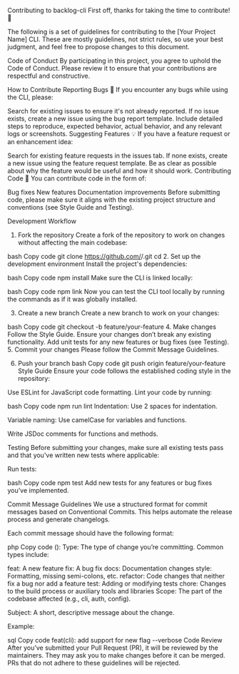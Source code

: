 Contributing to backlog-cli
First off, thanks for taking the time to contribute! 🎉

The following is a set of guidelines for contributing to the [Your Project Name] CLI. These are mostly guidelines, not strict rules, so use your best judgment, and feel free to propose changes to this document.

Code of Conduct
By participating in this project, you agree to uphold the Code of Conduct. Please review it to ensure that your contributions are respectful and constructive.

How to Contribute
Reporting Bugs 🐛
If you encounter any bugs while using the CLI, please:

Search for existing issues to ensure it's not already reported.
If no issue exists, create a new issue using the bug report template. Include detailed steps to reproduce, expected behavior, actual behavior, and any relevant logs or screenshots.
Suggesting Features 💡
If you have a feature request or an enhancement idea:

Search for existing feature requests in the issues tab.
If none exists, create a new issue using the feature request template. Be as clear as possible about why the feature would be useful and how it should work.
Contributing Code 🔨
You can contribute code in the form of:

Bug fixes
New features
Documentation improvements
Before submitting code, please make sure it aligns with the existing project structure and conventions (see Style Guide and Testing).

Development Workflow
1. Fork the repository
Create a fork of the repository to work on changes without affecting the main codebase:

bash
Copy code
git clone https://github.com/<your-username>/<your-repo>.git
cd <your-repo>
2. Set up the development environment
Install the project's dependencies:

bash
Copy code
npm install
Make sure the CLI is linked locally:

bash
Copy code
npm link
Now you can test the CLI tool locally by running the commands as if it was globally installed.

3. Create a new branch
Create a new branch to work on your changes:

bash
Copy code
git checkout -b feature/your-feature
4. Make changes
Follow the Style Guide.
Ensure your changes don’t break any existing functionality.
Add unit tests for any new features or bug fixes (see Testing).
5. Commit your changes
Please follow the Commit Message Guidelines.

6. Push your branch
bash
Copy code
git push origin feature/your-feature
Style Guide
Ensure your code follows the established coding style in the repository:

Use ESLint for JavaScript code formatting. Lint your code by running:

bash
Copy code
npm run lint
Indentation: Use 2 spaces for indentation.

Variable naming: Use camelCase for variables and functions.

Write JSDoc comments for functions and methods.

Testing
Before submitting your changes, make sure all existing tests pass and that you've written new tests where applicable:

Run tests:

bash
Copy code
npm test
Add new tests for any features or bug fixes you’ve implemented.

Commit Message Guidelines
We use a structured format for commit messages based on Conventional Commits. This helps automate the release process and generate changelogs.

Each commit message should have the following format:

php
Copy code
<type>(<scope>): <subject>
Type: The type of change you’re committing. Common types include:

feat: A new feature
fix: A bug fix
docs: Documentation changes
style: Formatting, missing semi-colons, etc.
refactor: Code changes that neither fix a bug nor add a feature
test: Adding or modifying tests
chore: Changes to the build process or auxiliary tools and libraries
Scope: The part of the codebase affected (e.g., cli, auth, config).

Subject: A short, descriptive message about the change.

Example:

sql
Copy code
feat(cli): add support for new flag --verbose
Code Review
After you’ve submitted your Pull Request (PR), it will be reviewed by the maintainers. They may ask you to make changes before it can be merged. PRs that do not adhere to these guidelines will be rejected.

